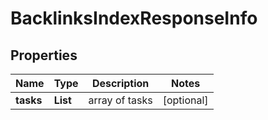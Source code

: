 # BacklinksIndexResponseInfo


## Properties

| Name | Type | Description | Notes |
|------------ | ------------- | ------------- | -------------|
**tasks** | **List<BacklinksIndexTaskInfo>** | array of tasks |[optional]|